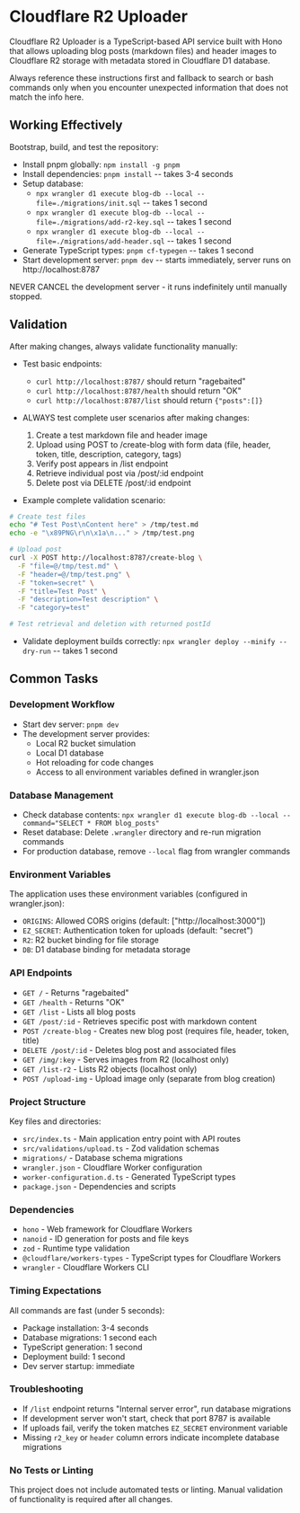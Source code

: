 # Cloudflare R2 Uploader

Cloudflare R2 Uploader is a TypeScript-based API service built with Hono that allows uploading blog posts (markdown files) and header images to Cloudflare R2 storage with metadata stored in Cloudflare D1 database.

Always reference these instructions first and fallback to search or bash commands only when you encounter unexpected information that does not match the info here.

## Working Effectively

Bootstrap, build, and test the repository:

- Install pnpm globally: `npm install -g pnpm`
- Install dependencies: `pnpm install` -- takes 3-4 seconds
- Setup database:
  - `npx wrangler d1 execute blog-db --local --file=./migrations/init.sql` -- takes 1 second
  - `npx wrangler d1 execute blog-db --local --file=./migrations/add-r2-key.sql` -- takes 1 second
  - `npx wrangler d1 execute blog-db --local --file=./migrations/add-header.sql` -- takes 1 second
- Generate TypeScript types: `pnpm cf-typegen` -- takes 1 second
- Start development server: `pnpm dev` -- starts immediately, server runs on http://localhost:8787

NEVER CANCEL the development server - it runs indefinitely until manually stopped.

## Validation

After making changes, always validate functionality manually:

- Test basic endpoints:
  - `curl http://localhost:8787/` should return "ragebaited"
  - `curl http://localhost:8787/health` should return "OK"
  - `curl http://localhost:8787/list` should return `{"posts":[]}`

- ALWAYS test complete user scenarios after making changes:
  1. Create a test markdown file and header image
  2. Upload using POST to /create-blog with form data (file, header, token, title, description, category, tags)
  3. Verify post appears in /list endpoint
  4. Retrieve individual post via /post/:id endpoint
  5. Delete post via DELETE /post/:id endpoint

- Example complete validation scenario:
```bash
# Create test files
echo "# Test Post\nContent here" > /tmp/test.md
echo -e "\x89PNG\r\n\x1a\n..." > /tmp/test.png

# Upload post
curl -X POST http://localhost:8787/create-blog \
  -F "file=@/tmp/test.md" \
  -F "header=@/tmp/test.png" \
  -F "token=secret" \
  -F "title=Test Post" \
  -F "description=Test description" \
  -F "category=test"

# Test retrieval and deletion with returned postId
```

- Validate deployment builds correctly: `npx wrangler deploy --minify --dry-run` -- takes 1 second

## Common Tasks

### Development Workflow
- Start dev server: `pnpm dev`
- The development server provides:
  - Local R2 bucket simulation
  - Local D1 database
  - Hot reloading for code changes
  - Access to all environment variables defined in wrangler.json

### Database Management
- Check database contents: `npx wrangler d1 execute blog-db --local --command="SELECT * FROM blog_posts"`
- Reset database: Delete `.wrangler` directory and re-run migration commands
- For production database, remove `--local` flag from wrangler commands

### Environment Variables
The application uses these environment variables (configured in wrangler.json):
- `ORIGINS`: Allowed CORS origins (default: ["http://localhost:3000"])
- `EZ_SECRET`: Authentication token for uploads (default: "secret")
- `R2`: R2 bucket binding for file storage
- `DB`: D1 database binding for metadata storage

### API Endpoints
- `GET /` - Returns "ragebaited"
- `GET /health` - Returns "OK"
- `GET /list` - Lists all blog posts
- `GET /post/:id` - Retrieves specific post with markdown content
- `POST /create-blog` - Creates new blog post (requires file, header, token, title)
- `DELETE /post/:id` - Deletes blog post and associated files
- `GET /img/:key` - Serves images from R2 (localhost only)
- `GET /list-r2` - Lists R2 objects (localhost only)
- `POST /upload-img` - Upload image only (separate from blog creation)

### Project Structure
Key files and directories:
- `src/index.ts` - Main application entry point with API routes
- `src/validations/upload.ts` - Zod validation schemas
- `migrations/` - Database schema migrations
- `wrangler.json` - Cloudflare Worker configuration
- `worker-configuration.d.ts` - Generated TypeScript types
- `package.json` - Dependencies and scripts

### Dependencies
- `hono` - Web framework for Cloudflare Workers
- `nanoid` - ID generation for posts and file keys
- `zod` - Runtime type validation
- `@cloudflare/workers-types` - TypeScript types for Cloudflare Workers
- `wrangler` - Cloudflare Workers CLI

### Timing Expectations
All commands are fast (under 5 seconds):
- Package installation: 3-4 seconds
- Database migrations: 1 second each
- TypeScript generation: 1 second
- Deployment build: 1 second
- Dev server startup: immediate

### Troubleshooting
- If `/list` endpoint returns "Internal server error", run database migrations
- If development server won't start, check that port 8787 is available
- If uploads fail, verify the token matches `EZ_SECRET` environment variable
- Missing `r2_key` or `header` column errors indicate incomplete database migrations

### No Tests or Linting
This project does not include automated tests or linting. Manual validation of functionality is required after all changes.